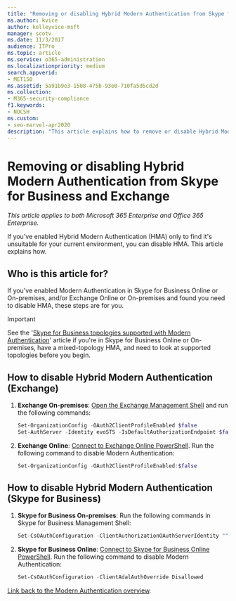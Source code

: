 ```yaml
---
title: "Removing or disabling Hybrid Modern Authentication from Skype for Business and Exchange"
ms.author: kvice
author: kelleyvice-msft
manager: scotv
ms.date: 11/3/2017
audience: ITPro
ms.topic: article
ms.service: o365-administration
ms.localizationpriority: medium
search.appverid:
- MET150
ms.assetid: 5a91b9e3-1508-475b-93e0-710fa5d5cd2d
ms.collection:
- M365-security-compliance
f1.keywords:
- NOCSH
ms.custom:
- seo-marvel-apr2020
description: "This article explains how to remove or disable Hybrid Modern Authentication from Skype for Business and Exchange."
---
```


# Removing or disabling Hybrid Modern Authentication from Skype for Business and Exchange

*This article applies to both Microsoft 365 Enterprise and Office 365 Enterprise.*

If you've enabled Hybrid Modern Authentication (HMA) only to find it's unsuitable for your current environment, you can disable HMA. This article explains how.

## Who is this article for?

If you've enabled Modern Authentication in Skype for Business Online or On-premises, and/or Exchange Online or On-premises and found you need to disable HMA, these steps are for you.

> [!IMPORTANT]
> See the '[Skype for Business topologies supported with Modern Authentication](/skypeforbusiness/plan-your-deployment/modern-authentication/topologies-supported)' article if you're in Skype for Business Online or On-premises, have a mixed-topology HMA, and need to look at supported topologies before you begin.

## How to disable Hybrid Modern Authentication (Exchange)

1. **Exchange On-premises**: [Open the Exchange Management Shell](/powershell/exchange/open-the-exchange-management-shell) and run the following commands:

   ```powershell
   Set-OrganizationConfig -OAuth2ClientProfileEnabled $false
   Set-AuthServer -Identity evoSTS -IsDefaultAuthorizationEndpoint $false
   ```

2. **Exchange Online**: [Connect to Exchange Online PowerShell](/powershell/exchange/connect-to-exchange-online-powershell). Run the following command to disable Modern Authentication:

   ```powershell
   Set-OrganizationConfig -OAuth2ClientProfileEnabled:$false
   ```

## How to disable Hybrid Modern Authentication (Skype for Business)

1. **Skype for Business On-premises**: Run the following commands in Skype for Business Management Shell:

   ```powershell
   Set-CsOAuthConfiguration -ClientAuthorizationOAuthServerIdentity ""
   ```

2. **Skype for Business Online**: [Connect to Skype for Business Online PowerShell](manage-skype-for-business-online-with-microsoft-365-powershell.md). Run the following command to disable Modern Authentication:

   ```powershell
   Set-CsOAuthConfiguration -ClientAdalAuthOverride Disallowed
   ```

[Link back to the Modern Authentication overview](hybrid-modern-auth-overview.md).
